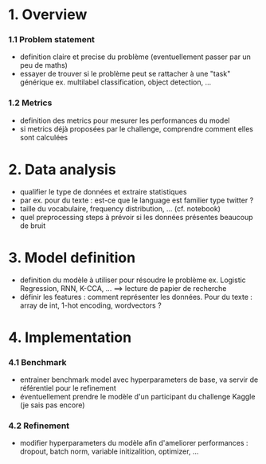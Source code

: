 # 1. Overview
### 1.1 Problem statement
- definition claire et precise du problème (eventuellement passer par un peu de maths)
- essayer de trouver si le problème peut se rattacher à une "task" générique ex. multilabel classification, object detection, ...
### 1.2 Metrics
- definition des metrics pour mesurer les performances du model
- si metrics déjà proposées par le challenge, comprendre comment elles sont calculées

# 2. Data analysis
 - qualifier le type de données et extraire statistiques
 - par ex. pour du texte : est-ce que le language est familier type twitter ? 
 - taille du vocabulaire, frequency distribution, ... (cf. notebook)
 - quel preprocessing steps à prévoir si les données présentes beaucoup de bruit

# 3. Model definition
 - definition du modèle à utiliser pour résoudre le problème ex. Logistic Regression, RNN, K-CCA, ... ==> lecture de papier de recherche
 - définir les features : comment représenter les données. Pour du texte : array de int, 1-hot encoding, wordvectors ?

# 4. Implementation
### 4.1 Benchmark
- entrainer benchmark model avec hyperparameters de base, va servir de référentiel pour le refinement
- éventuellement prendre le modèle d'un participant du challenge Kaggle (je sais pas encore)
### 4.2 Refinement
- modifier hyperparameters du modèle afin d'ameliorer performances : dropout, batch norm, variable initizalition, optimizer, ...
